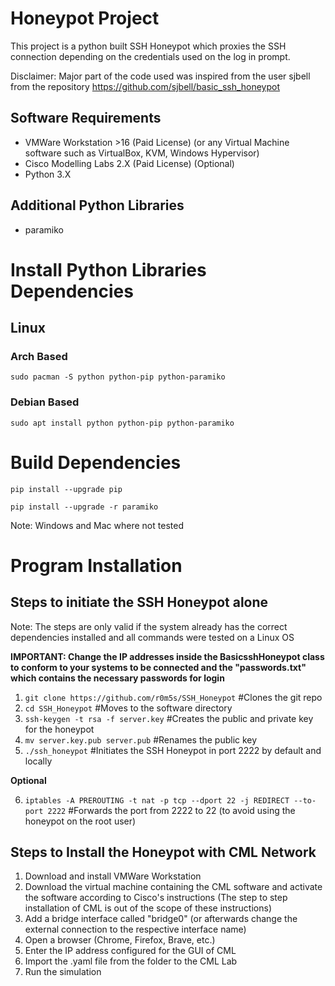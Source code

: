 # Honeypot Project
This project is a python built SSH Honeypot which proxies the SSH connection depending on the credentials used on the log in prompt.

Disclaimer: Major part of the code used was inspired from the user sjbell from the repository https://github.com/sjbell/basic_ssh_honeypot 

## Software Requirements
- VMWare Workstation >16 (Paid License) (or any Virtual Machine software such as VirtualBox, KVM, Windows Hypervisor)
- Cisco Modelling Labs 2.X (Paid License) (Optional)
- Python 3.X

## Additional Python Libraries
- paramiko

# Install Python Libraries Dependencies
## Linux
### Arch Based
`sudo pacman -S python python-pip python-paramiko`

### Debian Based
`sudo apt install python python-pip python-paramiko`

# Build Dependencies
`pip install --upgrade pip`

`pip install --upgrade -r paramiko`

Note: Windows and Mac where not tested

# Program Installation
## Steps to initiate the SSH Honeypot alone

Note: The steps are only valid if the system already has the correct dependencies installed and all commands were tested on a Linux OS

**IMPORTANT: Change the IP addresses inside the BasicsshHoneypot class to conform to your systems to be connected and the "passwords.txt" which contains the necessary passwords for login**

1. `git clone https://github.com/r0m5s/SSH_Honeypot`                              #Clones the git repo
2. `cd SSH_Honeypot`                                                              #Moves to the software directory
3. `ssh-keygen -t rsa -f server.key`                                              #Creates the public and private key for the honeypot
4. `mv server.key.pub server.pub`                                                 #Renames the public key 
5. `./ssh_honeypot`                                                               #Initiates the SSH Honeypot in port 2222 by default and locally 

**Optional**

6. `iptables -A PREROUTING -t nat -p tcp --dport 22 -j REDIRECT --to-port 2222`   #Forwards the port from 2222 to 22 (to avoid using the honeypot on the root user) 

## Steps to Install the Honeypot with CML Network

1. Download and install VMWare Workstation
2. Download the virtual machine containing the CML software and activate the software according to Cisco's instructions (The step to step installation of CML is out of the scope of these instructions)
3. Add a bridge interface called "bridge0" (or afterwards change the external connection to the respective interface name)
4. Open a browser (Chrome, Firefox, Brave, etc.)
5. Enter the IP address configured for the GUI of CML
6. Import the .yaml file from the folder to the CML Lab
7. Run the simulation
